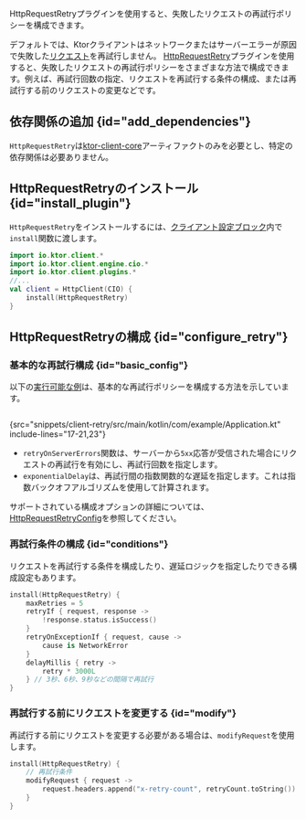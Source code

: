 [//]: # (title: 失敗したリクエストの再試行)

<show-structure for="chapter" depth="2"/>
<primary-label ref="client-plugin"/>

<tldr>
<var name="example_name" value="client-retry"/>
<include from="lib.topic" element-id="download_example"/>
</tldr>

<link-summary>
HttpRequestRetryプラグインを使用すると、失敗したリクエストの再試行ポリシーを構成できます。
</link-summary>

デフォルトでは、Ktorクライアントはネットワークまたはサーバーエラーが原因で失敗した[リクエスト](client-requests.md)を再試行しません。
[HttpRequestRetry](https://api.ktor.io/ktor-client/ktor-client-core/io.ktor.client.plugins/-http-request-retry)プラグインを使用すると、失敗したリクエストの再試行ポリシーをさまざまな方法で構成できます。例えば、再試行回数の指定、リクエストを再試行する条件の構成、または再試行する前のリクエストの変更などです。

## 依存関係の追加 {id="add_dependencies"}
`HttpRequestRetry`は[ktor-client-core](client-dependencies.md)アーティファクトのみを必要とし、特定の依存関係は必要ありません。

## HttpRequestRetryのインストール {id="install_plugin"}

`HttpRequestRetry`をインストールするには、[クライアント設定ブロック](client-create-and-configure.md#configure-client)内で`install`関数に渡します。
```kotlin
import io.ktor.client.*
import io.ktor.client.engine.cio.*
import io.ktor.client.plugins.*
//...
val client = HttpClient(CIO) {
    install(HttpRequestRetry)
}
```

## HttpRequestRetryの構成 {id="configure_retry"}

### 基本的な再試行構成 {id="basic_config"}

以下の[実行可能な例](https://github.com/ktorio/ktor-documentation/tree/%ktor_version%/codeSnippets/snippets/client-retry)は、基本的な再試行ポリシーを構成する方法を示しています。

```kotlin
```
{src="snippets/client-retry/src/main/kotlin/com/example/Application.kt" include-lines="17-21,23"}

*   `retryOnServerErrors`関数は、サーバーから`5xx`応答が受信された場合にリクエストの再試行を有効にし、再試行回数を指定します。
*   `exponentialDelay`は、再試行間の指数関数的な遅延を指定します。これは指数バックオフアルゴリズムを使用して計算されます。

サポートされている構成オプションの詳細については、[HttpRequestRetryConfig](https://api.ktor.io/ktor-client/ktor-client-core/io.ktor.client.plugins/-http-request-retry-config)を参照してください。

### 再試行条件の構成 {id="conditions"}

リクエストを再試行する条件を構成したり、遅延ロジックを指定したりできる構成設定もあります。

```kotlin
install(HttpRequestRetry) {
    maxRetries = 5
    retryIf { request, response ->
        !response.status.isSuccess()
    }
    retryOnExceptionIf { request, cause -> 
        cause is NetworkError 
    }
    delayMillis { retry -> 
        retry * 3000L 
    } // 3秒、6秒、9秒などの間隔で再試行
}
```

### 再試行する前にリクエストを変更する {id="modify"}

再試行する前にリクエストを変更する必要がある場合は、`modifyRequest`を使用します。

```kotlin
install(HttpRequestRetry) {
    // 再試行条件
    modifyRequest { request ->
        request.headers.append("x-retry-count", retryCount.toString())
    }
}